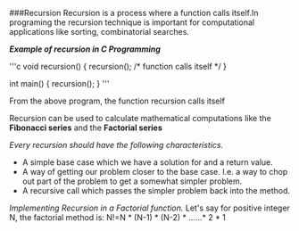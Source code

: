 ###Recursion
Recursion is a process where a function calls itself.In programing the recursion technique is important for computational applications like sorting, combinatorial searches. 

***Example  of recursion in C Programming***


'''c 
void recursion() {
   recursion(); /* function calls itself */
}

int main() {
   recursion();
}
'''


 From the above program, the function recursion calls itself 
 
 
 Recursion can be used to calculate mathematical computations like the **Fibonacci series** and the **Factorial series**

*Every recursion should have the following characteristics.*

  * A simple base case which we have a solution for and a return value.
  * A way of getting our problem closer to the base case. I.e. a way to chop out part of the problem to get a somewhat simpler problem.
  * A recursive call which passes the simpler problem back into the method.
  
  *Implementing Recursion in a Factorial function.*
 Let's say for positive integer N, the factorial method is:
 N!=N * (N-1) * (N-2) * ......* 2 * 1

